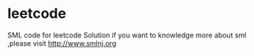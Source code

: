 # leetcode

SML code for leetcode Solution
if you want to knowledge more about sml ,please visit http://www.smlnj.org
